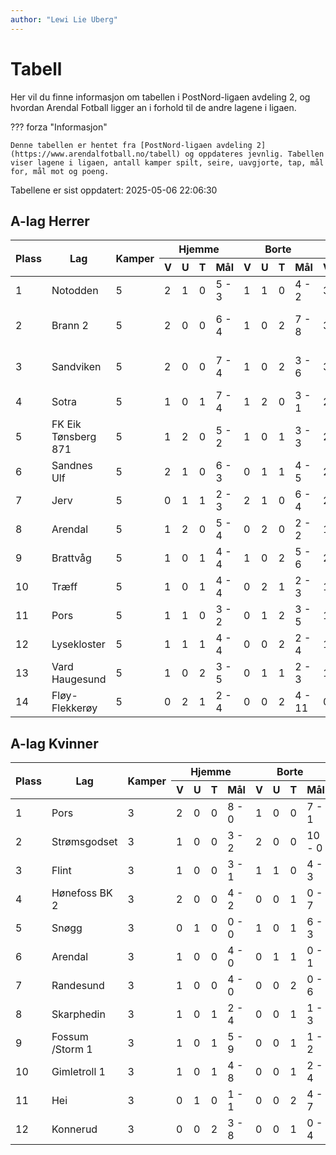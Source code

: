 ```yaml
---
author: "Lewi Lie Uberg"
---
```


# Tabell

Her vil du finne informasjon om tabellen i PostNord-ligaen avdeling 2, og hvordan Arendal Fotball ligger an i forhold til de andre lagene i ligaen.

??? forza "Informasjon"

    Denne tabellen er hentet fra [PostNord-ligaen avdeling 2](https://www.arendalfotball.no/tabell) og oppdateres jevnlig. Tabellen viser lagene i ligaen, antall kamper spilt, seire, uavgjorte, tap, mål for, mål mot og poeng.

Tabellene er sist oppdatert: 2025-05-06 22:06:30

## A-lag Herrer

<table>
  <thead>
    <tr class="row-highlight">
      <th rowspan="2">Plass</th>
      <th rowspan="2">Lag</th>
      <th rowspan="2">Kamper</th>
      <th colspan="4">Hjemme</th>
      <th colspan="4">Borte</th>
      <th colspan="5">Total</th>
      <th rowspan="2">Poeng</th>
    </tr>
    <tr class="row-highlight">
      <th>V</th>
      <th>U</th>
      <th>T</th>
      <th>Mål</th>
      <th>V</th>
      <th>U</th>
      <th>T</th>
      <th>Mål</th>
      <th>V</th>
      <th>U</th>
      <th>T</th>
      <th>Mål</th>
      <th>Diff</th>
    </tr>
  </thead>
  <tbody>
    <tr>
      <td>1</td>
      <td>Notodden</td>
      <td>5</td>
      <td>2</td>
      <td>1</td>
      <td>0</td>
      <td>5 - 3</td>
      <td>1</td>
      <td>1</td>
      <td>0</td>
      <td>4 - 2</td>
      <td>3</td>
      <td>2</td>
      <td>0</td>
      <td>9 - 5</td>
      <td>4</td>
      <td>11</td>
    </tr>
    <tr>
      <td>2</td>
      <td>Brann  2</td>
      <td>5</td>
      <td>2</td>
      <td>0</td>
      <td>0</td>
      <td>6 - 4</td>
      <td>1</td>
      <td>0</td>
      <td>2</td>
      <td>7 - 8</td>
      <td>3</td>
      <td>0</td>
      <td>2</td>
      <td>13 - 12</td>
      <td>1</td>
      <td>9</td>
    </tr>
    <tr>
      <td>3</td>
      <td>Sandviken</td>
      <td>5</td>
      <td>2</td>
      <td>0</td>
      <td>0</td>
      <td>7 - 4</td>
      <td>1</td>
      <td>0</td>
      <td>2</td>
      <td>3 - 6</td>
      <td>3</td>
      <td>0</td>
      <td>2</td>
      <td>10 - 10</td>
      <td>0</td>
      <td>9</td>
    </tr>
    <tr>
      <td>4</td>
      <td>Sotra</td>
      <td>5</td>
      <td>1</td>
      <td>0</td>
      <td>1</td>
      <td>7 - 4</td>
      <td>1</td>
      <td>2</td>
      <td>0</td>
      <td>3 - 1</td>
      <td>2</td>
      <td>2</td>
      <td>1</td>
      <td>10 - 5</td>
      <td>5</td>
      <td>8</td>
    </tr>
    <tr>
      <td>5</td>
      <td>FK Eik Tønsberg 871</td>
      <td>5</td>
      <td>1</td>
      <td>2</td>
      <td>0</td>
      <td>5 - 2</td>
      <td>1</td>
      <td>0</td>
      <td>1</td>
      <td>3 - 3</td>
      <td>2</td>
      <td>2</td>
      <td>1</td>
      <td>8 - 5</td>
      <td>3</td>
      <td>8</td>
    </tr>
    <tr>
      <td>6</td>
      <td>Sandnes Ulf</td>
      <td>5</td>
      <td>2</td>
      <td>1</td>
      <td>0</td>
      <td>6 - 3</td>
      <td>0</td>
      <td>1</td>
      <td>1</td>
      <td>4 - 5</td>
      <td>2</td>
      <td>2</td>
      <td>1</td>
      <td>10 - 8</td>
      <td>2</td>
      <td>8</td>
    </tr>
    <tr>
      <td>7</td>
      <td>Jerv</td>
      <td>5</td>
      <td>0</td>
      <td>1</td>
      <td>1</td>
      <td>2 - 3</td>
      <td>2</td>
      <td>1</td>
      <td>0</td>
      <td>6 - 4</td>
      <td>2</td>
      <td>2</td>
      <td>1</td>
      <td>8 - 7</td>
      <td>1</td>
      <td>8</td>
    </tr>
    <tr class="row-highlight">
      <td>8</td>
      <td>Arendal</td>
      <td>5</td>
      <td>1</td>
      <td>2</td>
      <td>0</td>
      <td>5 - 4</td>
      <td>0</td>
      <td>2</td>
      <td>0</td>
      <td>2 - 2</td>
      <td>1</td>
      <td>4</td>
      <td>0</td>
      <td>7 - 6</td>
      <td>1</td>
      <td>7</td>
    </tr>
    <tr>
      <td>9</td>
      <td>Brattvåg</td>
      <td>5</td>
      <td>1</td>
      <td>0</td>
      <td>1</td>
      <td>4 - 4</td>
      <td>1</td>
      <td>0</td>
      <td>2</td>
      <td>5 - 6</td>
      <td>2</td>
      <td>0</td>
      <td>3</td>
      <td>9 - 10</td>
      <td>-1</td>
      <td>6</td>
    </tr>
    <tr>
      <td>10</td>
      <td>Træff</td>
      <td>5</td>
      <td>1</td>
      <td>0</td>
      <td>1</td>
      <td>4 - 4</td>
      <td>0</td>
      <td>2</td>
      <td>1</td>
      <td>2 - 3</td>
      <td>1</td>
      <td>2</td>
      <td>2</td>
      <td>6 - 7</td>
      <td>-1</td>
      <td>5</td>
    </tr>
    <tr>
      <td>11</td>
      <td>Pors</td>
      <td>5</td>
      <td>1</td>
      <td>1</td>
      <td>0</td>
      <td>3 - 2</td>
      <td>0</td>
      <td>1</td>
      <td>2</td>
      <td>3 - 5</td>
      <td>1</td>
      <td>2</td>
      <td>2</td>
      <td>6 - 7</td>
      <td>-1</td>
      <td>5</td>
    </tr>
    <tr>
      <td>12</td>
      <td>Lysekloster</td>
      <td>5</td>
      <td>1</td>
      <td>1</td>
      <td>1</td>
      <td>4 - 4</td>
      <td>0</td>
      <td>0</td>
      <td>2</td>
      <td>2 - 4</td>
      <td>1</td>
      <td>1</td>
      <td>3</td>
      <td>6 - 8</td>
      <td>-2</td>
      <td>4</td>
    </tr>
    <tr>
      <td>13</td>
      <td>Vard Haugesund</td>
      <td>5</td>
      <td>1</td>
      <td>0</td>
      <td>2</td>
      <td>3 - 5</td>
      <td>0</td>
      <td>1</td>
      <td>1</td>
      <td>2 - 3</td>
      <td>1</td>
      <td>1</td>
      <td>3</td>
      <td>5 - 8</td>
      <td>-3</td>
      <td>4</td>
    </tr>
    <tr>
      <td>14</td>
      <td>Fløy-Flekkerøy</td>
      <td>5</td>
      <td>0</td>
      <td>2</td>
      <td>1</td>
      <td>2 - 4</td>
      <td>0</td>
      <td>0</td>
      <td>2</td>
      <td>4 - 11</td>
      <td>0</td>
      <td>2</td>
      <td>3</td>
      <td>6 - 15</td>
      <td>-9</td>
      <td>2</td>
    </tr>
  </tbody>
</table>

## A-lag Kvinner

<table>
  <thead>
    <tr class="row-highlight">
      <th rowspan="2">Plass</th>
      <th rowspan="2">Lag</th>
      <th rowspan="2">Kamper</th>
      <th colspan="4">Hjemme</th>
      <th colspan="4">Borte</th>
      <th colspan="5">Total</th>
      <th rowspan="2">Poeng</th>
    </tr>
    <tr class="row-highlight">
      <th>V</th>
      <th>U</th>
      <th>T</th>
      <th>Mål</th>
      <th>V</th>
      <th>U</th>
      <th>T</th>
      <th>Mål</th>
      <th>V</th>
      <th>U</th>
      <th>T</th>
      <th>Mål</th>
      <th>Diff</th>
    </tr>
  </thead>
  <tbody>
    <tr>
      <td>1</td>
      <td>Pors</td>
      <td>3</td>
      <td>2</td>
      <td>0</td>
      <td>0</td>
      <td>8 - 0</td>
      <td>1</td>
      <td>0</td>
      <td>0</td>
      <td>7 - 1</td>
      <td>3</td>
      <td>0</td>
      <td>0</td>
      <td>15 - 1</td>
      <td>14</td>
      <td>9</td>
    </tr>
    <tr>
      <td>2</td>
      <td>Strømsgodset</td>
      <td>3</td>
      <td>1</td>
      <td>0</td>
      <td>0</td>
      <td>3 - 2</td>
      <td>2</td>
      <td>0</td>
      <td>0</td>
      <td>10 - 0</td>
      <td>3</td>
      <td>0</td>
      <td>0</td>
      <td>13 - 2</td>
      <td>11</td>
      <td>9</td>
    </tr>
    <tr>
      <td>3</td>
      <td>Flint</td>
      <td>3</td>
      <td>1</td>
      <td>0</td>
      <td>0</td>
      <td>3 - 1</td>
      <td>1</td>
      <td>1</td>
      <td>0</td>
      <td>4 - 3</td>
      <td>2</td>
      <td>1</td>
      <td>0</td>
      <td>7 - 4</td>
      <td>3</td>
      <td>7</td>
    </tr>
    <tr>
      <td>4</td>
      <td>Hønefoss BK 2</td>
      <td>3</td>
      <td>2</td>
      <td>0</td>
      <td>0</td>
      <td>4 - 2</td>
      <td>0</td>
      <td>0</td>
      <td>1</td>
      <td>0 - 7</td>
      <td>2</td>
      <td>0</td>
      <td>1</td>
      <td>4 - 9</td>
      <td>-5</td>
      <td>6</td>
    </tr>
    <tr>
      <td>5</td>
      <td>Snøgg</td>
      <td>3</td>
      <td>0</td>
      <td>1</td>
      <td>0</td>
      <td>0 - 0</td>
      <td>1</td>
      <td>0</td>
      <td>1</td>
      <td>6 - 3</td>
      <td>1</td>
      <td>1</td>
      <td>1</td>
      <td>6 - 3</td>
      <td>3</td>
      <td>4</td>
    </tr>
    <tr class="row-highlight">
      <td>6</td>
      <td>Arendal</td>
      <td>3</td>
      <td>1</td>
      <td>0</td>
      <td>0</td>
      <td>4 - 0</td>
      <td>0</td>
      <td>1</td>
      <td>1</td>
      <td>0 - 1</td>
      <td>1</td>
      <td>1</td>
      <td>1</td>
      <td>4 - 1</td>
      <td>3</td>
      <td>4</td>
    </tr>
    <tr>
      <td>7</td>
      <td>Randesund</td>
      <td>3</td>
      <td>1</td>
      <td>0</td>
      <td>0</td>
      <td>4 - 0</td>
      <td>0</td>
      <td>0</td>
      <td>2</td>
      <td>0 - 6</td>
      <td>1</td>
      <td>0</td>
      <td>2</td>
      <td>4 - 6</td>
      <td>-2</td>
      <td>3</td>
    </tr>
    <tr>
      <td>8</td>
      <td>Skarphedin</td>
      <td>3</td>
      <td>1</td>
      <td>0</td>
      <td>1</td>
      <td>2 - 4</td>
      <td>0</td>
      <td>0</td>
      <td>1</td>
      <td>1 - 3</td>
      <td>1</td>
      <td>0</td>
      <td>2</td>
      <td>3 - 7</td>
      <td>-4</td>
      <td>3</td>
    </tr>
    <tr>
      <td>9</td>
      <td>Fossum /Storm 1</td>
      <td>3</td>
      <td>1</td>
      <td>0</td>
      <td>1</td>
      <td>5 - 9</td>
      <td>0</td>
      <td>0</td>
      <td>1</td>
      <td>1 - 2</td>
      <td>1</td>
      <td>0</td>
      <td>2</td>
      <td>6 - 11</td>
      <td>-5</td>
      <td>3</td>
    </tr>
    <tr>
      <td>10</td>
      <td>Gimletroll 1</td>
      <td>3</td>
      <td>1</td>
      <td>0</td>
      <td>1</td>
      <td>4 - 8</td>
      <td>0</td>
      <td>0</td>
      <td>1</td>
      <td>2 - 4</td>
      <td>1</td>
      <td>0</td>
      <td>2</td>
      <td>6 - 12</td>
      <td>-6</td>
      <td>3</td>
    </tr>
    <tr>
      <td>11</td>
      <td>Hei</td>
      <td>3</td>
      <td>0</td>
      <td>1</td>
      <td>0</td>
      <td>1 - 1</td>
      <td>0</td>
      <td>0</td>
      <td>2</td>
      <td>4 - 7</td>
      <td>0</td>
      <td>1</td>
      <td>2</td>
      <td>5 - 8</td>
      <td>-3</td>
      <td>1</td>
    </tr>
    <tr>
      <td>12</td>
      <td>Konnerud</td>
      <td>3</td>
      <td>0</td>
      <td>0</td>
      <td>2</td>
      <td>3 - 8</td>
      <td>0</td>
      <td>0</td>
      <td>1</td>
      <td>0 - 4</td>
      <td>0</td>
      <td>0</td>
      <td>3</td>
      <td>3 - 12</td>
      <td>-9</td>
      <td>0</td>
    </tr>
  </tbody>
</table>
